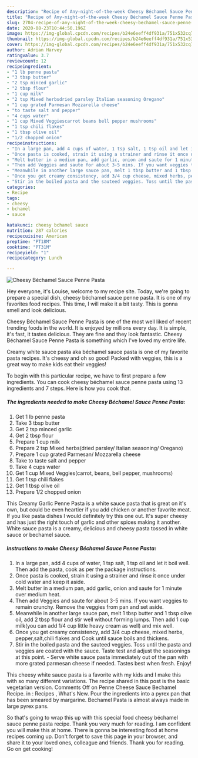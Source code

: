 ```yaml
---
description: "Recipe of Any-night-of-the-week Cheesy Béchamel Sauce Penne Pasta"
title: "Recipe of Any-night-of-the-week Cheesy Béchamel Sauce Penne Pasta"
slug: 2704-recipe-of-any-night-of-the-week-cheesy-bechamel-sauce-penne-pasta
date: 2020-08-23T10:44:50.196Z
image: https://img-global.cpcdn.com/recipes/b24e6eeff4df931a/751x532cq70/cheesy-bechamel-sauce-penne-pasta-recipe-main-photo.jpg
thumbnail: https://img-global.cpcdn.com/recipes/b24e6eeff4df931a/751x532cq70/cheesy-bechamel-sauce-penne-pasta-recipe-main-photo.jpg
cover: https://img-global.cpcdn.com/recipes/b24e6eeff4df931a/751x532cq70/cheesy-bechamel-sauce-penne-pasta-recipe-main-photo.jpg
author: Adrian Harvey
ratingvalue: 3.7
reviewcount: 12
recipeingredient:
- "1 lb penne pasta"
- "3 tbsp butter"
- "2 tsp minced garlic"
- "2 tbsp flour"
- "1 cup milk"
- "2 tsp Mixed herbsdried parsley Italian seasoning Oregano"
- "1 cup grated Parmesan Mozzarella cheese"
- "to taste salt and pepper"
- "4 cups water"
- "1 cup Mixed Veggiescarrot beans bell pepper mushrooms"
- "1 tsp chili flakes"
- "1 tbsp olive oil"
- "1/2 chopped onion"
recipeinstructions:
- "In a large pan, add 4 cups of water, 1 tsp salt, 1 tsp oil and let it boil well. Then add the pasta, cook as per the package instructions."
- "Once pasta is cooked, strain it using a strainer and rinse it once under cold water and keep it aside."
- "Melt butter in a medium pan, add garlic, onion and saute for 1 minute over medium heat."
- "Then add Veggies and saute for about 3-5 mins. If you want veggies to remain crunchy. Remove the veggies from pan and set aside."
- "Meanwhile in another large sauce pan, melt 1 tbsp butter and 1 tbsp olive oil, add 2 tbsp flour and stir well without forming lumps. Then add 1 cup milk(you can add 1/4 cup little heavy cream as well) and mix well."
- "Once you get creamy consistency, add 3/4 cup cheese, mixed herbs, pepper,salt,chili flakes and Cook until sauce boils and thickens."
- "Stir in the boiled pasta and the sauteed veggies. Toss until the pasta and veggies are coated with the sauce. Taste test and adjust the seasonings at this point. Serve white sauce pasta immediately out of the pan with more grated parmesan cheese if needed. Tastes best when fresh. Enjoy!"
categories:
- Recipe
tags:
- cheesy
- bchamel
- sauce

katakunci: cheesy bchamel sauce 
nutrition: 287 calories
recipecuisine: American
preptime: "PT18M"
cooktime: "PT31M"
recipeyield: "1"
recipecategory: Lunch

---
```



![Cheesy Béchamel Sauce Penne Pasta](https://img-global.cpcdn.com/recipes/b24e6eeff4df931a/751x532cq70/cheesy-bechamel-sauce-penne-pasta-recipe-main-photo.jpg)

Hey everyone, it's Louise, welcome to my recipe site. Today, we're going to prepare a special dish, cheesy béchamel sauce penne pasta. It is one of my favorites food recipes. This time, I will make it a bit tasty. This is gonna smell and look delicious.

Cheesy Béchamel Sauce Penne Pasta is one of the most well liked of recent trending foods in the world. It is enjoyed by millions every day. It is simple, it's fast, it tastes delicious. They are fine and they look fantastic. Cheesy Béchamel Sauce Penne Pasta is something which I've loved my entire life.

Creamy white sauce pasta aka béchamel sauce pasta is one of my favorite pasta recipes. It&#39;s cheesy and oh so good! Packed with veggies, this is a great way to make kids eat their veggies!


To begin with this particular recipe, we have to first prepare a few ingredients. You can cook cheesy béchamel sauce penne pasta using 13 ingredients and 7 steps. Here is how you cook that.

<!--inarticleads1-->

##### The ingredients needed to make Cheesy Béchamel Sauce Penne Pasta:

1. Get 1 lb penne pasta
1. Take 3 tbsp butter
1. Get 2 tsp minced garlic
1. Get 2 tbsp flour
1. Prepare 1 cup milk
1. Prepare 2 tsp Mixed herbs(dried parsley/ Italian seasoning/ Oregano)
1. Prepare 1 cup grated Parmesan/ Mozzarella cheese
1. Take to taste salt and pepper
1. Take 4 cups water
1. Get 1 cup Mixed Veggies(carrot, beans, bell pepper, mushrooms)
1. Get 1 tsp chili flakes
1. Get 1 tbsp olive oil
1. Prepare 1/2 chopped onion


This Creamy Garlic Penne Pasta is a white sauce pasta that is great on it&#39;s own, but could be even heartier if you add chicken or another favorite meat. If you like pasta dishes I would definitely try this one out. It&#39;s super cheesy and has just the right touch of garlic and other spices making it another. White sauce pasta is a creamy, delicious and cheesy pasta tossed in white sauce or bechamel sauce. 

<!--inarticleads2-->

##### Instructions to make Cheesy Béchamel Sauce Penne Pasta:

1. In a large pan, add 4 cups of water, 1 tsp salt, 1 tsp oil and let it boil well. Then add the pasta, cook as per the package instructions.
1. Once pasta is cooked, strain it using a strainer and rinse it once under cold water and keep it aside.
1. Melt butter in a medium pan, add garlic, onion and saute for 1 minute over medium heat.
1. Then add Veggies and saute for about 3-5 mins. If you want veggies to remain crunchy. Remove the veggies from pan and set aside.
1. Meanwhile in another large sauce pan, melt 1 tbsp butter and 1 tbsp olive oil, add 2 tbsp flour and stir well without forming lumps. Then add 1 cup milk(you can add 1/4 cup little heavy cream as well) and mix well.
1. Once you get creamy consistency, add 3/4 cup cheese, mixed herbs, pepper,salt,chili flakes and Cook until sauce boils and thickens.
1. Stir in the boiled pasta and the sauteed veggies. Toss until the pasta and veggies are coated with the sauce. Taste test and adjust the seasonings at this point. - Serve white sauce pasta immediately out of the pan with more grated parmesan cheese if needed. Tastes best when fresh. Enjoy!


This cheesy white sauce pasta is a favorite with my kids and I make this with so many different variations. The recipe shared in this post is the basic vegetarian version. Comments Off on Penne Cheese Sauce Bechamel Recipe. in : Recipes , What&#39;s New. Pour the ingredients into a pyrex pan that has been smeared by margarine. Bechamel Pasta is almost always made in large pyrex pans. 

So that's going to wrap this up with this special food cheesy béchamel sauce penne pasta recipe. Thank you very much for reading. I am confident you will make this at home. There is gonna be interesting food at home recipes coming up. Don't forget to save this page in your browser, and share it to your loved ones, colleague and friends. Thank you for reading. Go on get cooking!

